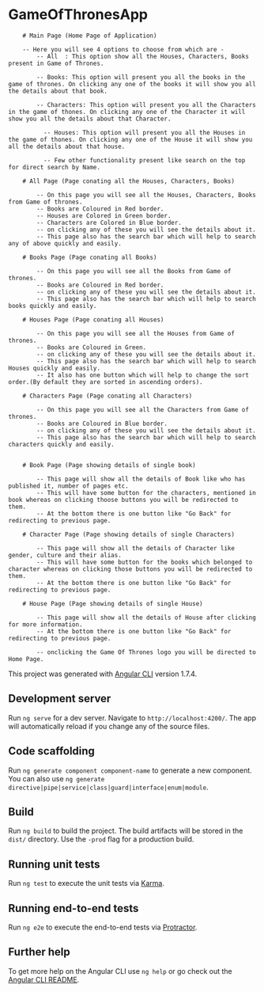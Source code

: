 

# GameOfThronesApp


		# Main Page (Home Page of Application)

	    -- Here you will see 4 options to choose from which are -
		    -- All  : This option show all the Houses, Characters, Books present in Game of Thrones.

		    -- Books: This option will present you all the books in the game of thrones. On clicking any one of the books it will show you all the details about that book. 

		    -- Characters: This option will present you all the Characters in the game of thones. On clicking any one of the Character it will show you all the details about that Character.

			  -- Houses: This option will present you all the Houses in the game of thones. On clicking any one of the House it will show you all the details about that house.

			  -- Few other functionality present like search on the top for direct search by Name.

		# All Page (Page conating all the Houses, Characters, Books)

		    -- On this page you will see all the Houses, Characters, Books from Game of thrones.
		    -- Books are Coloured in Red border.
		    -- Houses are Colored in Green border.
		    -- Characters are Colored in Blue border.
		    -- on clicking any of these you will see the details about it.
		    -- This page also has the search bar which will help to search any of above quickly and easily.

		# Books Page (Page conating all Books)

		    -- On this page you will see all the Books from Game of thrones.
		    -- Books are Coloured in Red border.
		    -- on clicking any of these you will see the details about it.
		    -- This page also has the search bar which will help to search books quickly and easily.

		# Houses Page (Page conating all Houses)

		    -- On this page you will see all the Houses from Game of thrones.
		    -- Books are Coloured in Green.
		    -- on clicking any of these you will see the details about it.
		    -- This page also has the search bar which will help to search Houses quickly and easily.
		    -- It also has one button which will help to change the sort order.(By default they are sorted in ascending orders).    		    

		# Characters Page (Page conating all Characters)

		    -- On this page you will see all the Characters from Game of thrones.
		    -- Books are Coloured in Blue border.
		    -- on clicking any of these you will see the details about it.
		    -- This page also has the search bar which will help to search characters quickly and easily.


		# Book Page (Page showing details of single book)
		    
		    -- This page will show all the details of Book like who has published it, number of pages etc.
		    -- This will have some button for the characters, mentioned in book whereas on clicking thoose buttons you will be redirected to them.    
		    -- At the bottom there is one button like "Go Back" for redirecting to previous page.

		# Character Page (Page showing details of single Characters)
		    
		    -- This page will show all the details of Character like gender, culture and their alias.
		    -- This will have some button for the books which belonged to character whereas on clicking those buttons you will be redirected to them.    
		    -- At the bottom there is one button like "Go Back" for redirecting to previous page.

		# House Page (Page showing details of single House)
		    
		    -- This page will show all the details of House after clicking for more information.
		    -- At the bottom there is one button like "Go Back" for redirecting to previous page.

	    	-- onclicking the Game Of Thrones logo you will be directed to Home Page.




This project was generated with [Angular CLI](https://github.com/angular/angular-cli) version 1.7.4.

## Development server

Run `ng serve` for a dev server. Navigate to `http://localhost:4200/`. The app will automatically reload if you change any of the source files.

## Code scaffolding

Run `ng generate component component-name` to generate a new component. You can also use `ng generate directive|pipe|service|class|guard|interface|enum|module`.

## Build

Run `ng build` to build the project. The build artifacts will be stored in the `dist/` directory. Use the `-prod` flag for a production build.

## Running unit tests

Run `ng test` to execute the unit tests via [Karma](https://karma-runner.github.io).

## Running end-to-end tests

Run `ng e2e` to execute the end-to-end tests via [Protractor](http://www.protractortest.org/).

## Further help

To get more help on the Angular CLI use `ng help` or go check out the [Angular CLI README](https://github.com/angular/angular-cli/blob/master/README.md).
